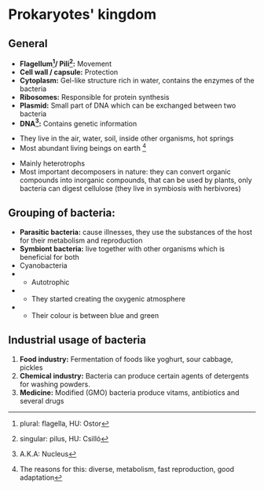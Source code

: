 # Prokaryotes' kingdom
## General
* **Flagellum[^1]/ Pili[^2]:** Movement
* **Cell wall / capsule:** Protection
* **Cytoplasm:** Gel-like structure rich in water, contains the enzymes of the bacteria
* **Ribosomes:** Responsible for protein synthesis
* **Plasmid:** Small part of DNA which can be exchanged between two bacteria
* **DNA[^3]:** Contains genetic information
[^1]: plural: flagella, HU: Ostor
[^2]: singular: pilus, HU: Csilló
[^3]: A.K.A: Nucleus
* They live in the air, water, soil, inside other organisms, hot springs
* Most abundant living beings on earth [^4]
[^4]: The reasons for this: diverse, metabolism, fast reproduction, good adaptation
* Mainly heterotrophs
* Most important decomposers in nature: they can convert organic compounds into inorganic compounds, that can be used by plants, only bacteria can digest cellulose (they live in symbiosis with herbivores)
## Grouping of bacteria:
 * **Parasitic bacteria:** cause illnesses, they use the substances of the host for their metabolism and reproduction
 * **Symbiont bacteria:** live together with other organisms which is beneficial for both
 * Cyanobacteria
 * * Autotrophic
 * * They started creating the oxygenic atmosphere
 * * Their colour is between blue and green
## Industrial usage of bacteria
1. **Food industry:** Fermentation of foods like yoghurt, sour cabbage, pickles
2. **Chemical industry:** Bacteria can produce certain agents of detergents for washing powders.
3. **Medicine:** Modified (GMO) bacteria produce vitams, antibiotics and several drugs
